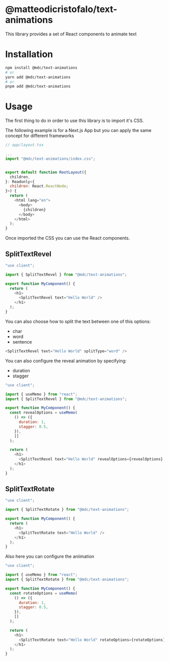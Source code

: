# @matteodicristofalo/text-animations

This library provides a set of React components to animate text

# Installation

```bash
npm install @mdc/text-animations
# or
yarn add @mdc/text-animations
# or
pnpm add @mdc/text-animations
```

# Usage

The first thing to do in order to use this library is to import it's CSS.

The following example is for a Next.js App but you can apply the same concept for different frameworks

```js
// app/layout.tsx

...
import "@mdc/text-animations/index.css";


export default function RootLayout({
  children,
}: Readonly<{
  children: React.ReactNode;
}>) {
  return (
    <html lang="en">
      <body>
        {children}
      </body>
    </html>
  );
}
```

Once imported the CSS you can use the React components.

## SplitTextRevel

```js
"use client";

import { SplitTextRevel } from "@mdc/text-animations";

export function MyComponent() {
  return (
    <h1>
      <SplitTextRevel text="Hello World" />
    </h1>
  );
}
```

You can also choose how to split the text between one of this options:

- char
- word
- sentence

```js
<SplitTextRevel text="Hello World" splitType="word" />
```

You can also configure the reveal animation by specifying:

- duration
- stagger

```js
"use client";

import { useMemo } from "react";
import { SplitTextRevel } from "@mdc/text-animations";

export function MyComponent() {
  const revealOptions = useMemo(
    () => ({
      duration: 1,
      stagger: 0.5,
    }),
    []
  );

  return (
    <h1>
      <SplitTextRevel text="Hello World" revealOptions={revealOptions} />
    </h1>
  );
}
```

## SplitTextRotate

```js
"use client";

import { SplitTextRotate } from "@mdc/text-animations";

export function MyComponent() {
  return (
    <h1>
      <SplitTextRotate text="Hello World" />
    </h1>
  );
}
```

Also here you can configure the aniimation

```js
"use client";

import { useMemo } from "react";
import { SplitTextRotate } from "@mdc/text-animations";

export function MyComponent() {
  const rotateOptions = useMemo(
    () => ({
      duration: 1,
      stagger: 0.5,
    }),
    []
  );

  return (
    <h1>
      <SplitTextRotate text="Hello World" rotateOptions={rotateOptions} />
    </h1>
  );
}
```
